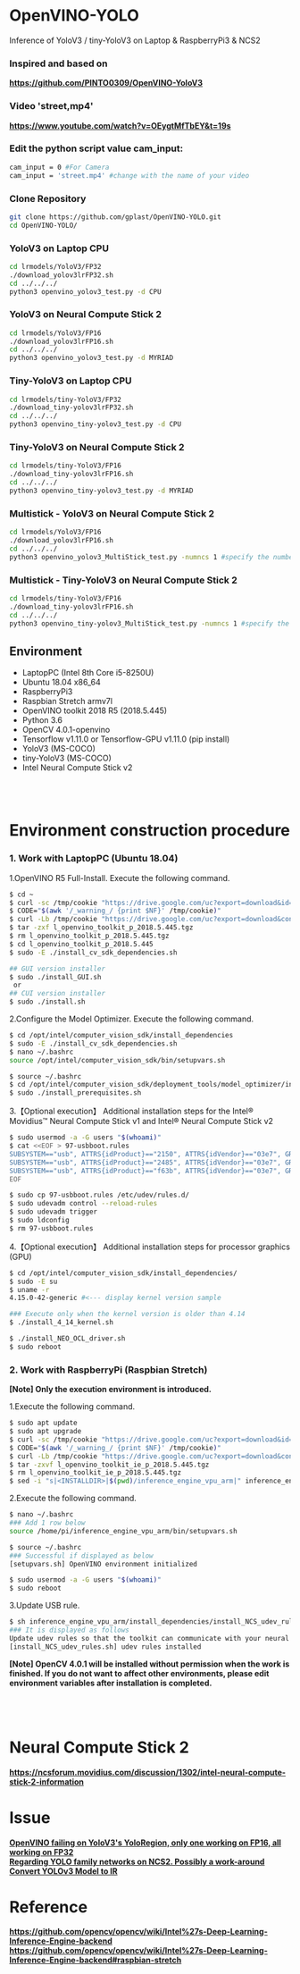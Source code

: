 # OpenVINO-YOLO
Inference of YoloV3 / tiny-YoloV3 on Laptop & RaspberryPi3 & NCS2
 
### Inspired and based on 

**https://github.com/PINTO0309/OpenVINO-YoloV3**

### Video 'street,mp4'

**https://www.youtube.com/watch?v=OEygtMfTbEY&t=19s**

### Edit the python script value cam_input:
```bash
cam_input = 0 #For Camera
cam_input = 'street.mp4' #change with the name of your video
```

### Clone Repository
```bash
git clone https://github.com/gplast/OpenVINO-YOLO.git
cd OpenVINO-YOLO/
```
  
### YoloV3 on Laptop CPU
```bash
cd lrmodels/YoloV3/FP32
./download_yolov3lrFP32.sh
cd ../../../
python3 openvino_yolov3_test.py -d CPU
```

### YoloV3 on Neural Compute Stick 2
```bash
cd lrmodels/YoloV3/FP16
./download_yolov3lrFP16.sh
cd ../../../
python3 openvino_yolov3_test.py -d MYRIAD
```

### Tiny-YoloV3 on Laptop CPU
```bash
cd lrmodels/tiny-YoloV3/FP32
./download_tiny-yolov3lrFP32.sh
cd ../../../
python3 openvino_tiny-yolov3_test.py -d CPU
```

### Tiny-YoloV3 on Neural Compute Stick 2
```bash
cd lrmodels/tiny-YoloV3/FP16
./download_tiny-yolov3lrFP16.sh
cd ../../../
python3 openvino_tiny-yolov3_test.py -d MYRIAD
```

### Multistick - YoloV3 on Neural Compute Stick 2
```bash
cd lrmodels/YoloV3/FP16
./download_yolov3lrFP16.sh
cd ../../../
python3 openvino_yolov3_MultiStick_test.py -numncs 1 #specify the number of NCS2
```

### Multistick - Tiny-YoloV3 on Neural Compute Stick 2
```bash
cd lrmodels/tiny-YoloV3/FP16
./download_tiny-yolov3lrFP16.sh
cd ../../../
python3 openvino_tiny-yolov3_MultiStick_test.py -numncs 1 #specify the number of NCS2
```

## Environment

- LaptopPC (Intel 8th Core i5-8250U)
- Ubuntu 18.04 x86_64
- RaspberryPi3
- Raspbian Stretch armv7l
- OpenVINO toolkit 2018 R5 (2018.5.445)
- Python 3.6
- OpenCV 4.0.1-openvino
- Tensorflow v1.11.0 or Tensorflow-GPU v1.11.0 (pip install)
- YoloV3 (MS-COCO)
- tiny-YoloV3 (MS-COCO)
- Intel Neural Compute Stick v2
  
<br>
<br>

# Environment construction procedure
### 1. Work with LaptopPC (Ubuntu 18.04)
1.OpenVINO R5 Full-Install. Execute the following command.
```bash
$ cd ~
$ curl -sc /tmp/cookie "https://drive.google.com/uc?export=download&id=1tlDW_kDOchWbkZbfy5WfbsW-b_GpXgr7" > /dev/null
$ CODE="$(awk '/_warning_/ {print $NF}' /tmp/cookie)"
$ curl -Lb /tmp/cookie "https://drive.google.com/uc?export=download&confirm=${CODE}&id=1tlDW_kDOchWbkZbfy5WfbsW-b_GpXgr7" -o l_openvino_toolkit_p_2018.5.445.tgz
$ tar -zxf l_openvino_toolkit_p_2018.5.445.tgz
$ rm l_openvino_toolkit_p_2018.5.445.tgz
$ cd l_openvino_toolkit_p_2018.5.445
$ sudo -E ./install_cv_sdk_dependencies.sh

## GUI version installer
$ sudo ./install_GUI.sh
 or
## CUI version installer
$ sudo ./install.sh
```
2.Configure the Model Optimizer. Execute the following command.
```bash
$ cd /opt/intel/computer_vision_sdk/install_dependencies
$ sudo -E ./install_cv_sdk_dependencies.sh
$ nano ~/.bashrc
source /opt/intel/computer_vision_sdk/bin/setupvars.sh

$ source ~/.bashrc
$ cd /opt/intel/computer_vision_sdk/deployment_tools/model_optimizer/install_prerequisites
$ sudo ./install_prerequisites.sh
```
3.【Optional execution】 Additional installation steps for the Intel® Movidius™ Neural Compute Stick v1 and Intel® Neural Compute Stick v2
```bash
$ sudo usermod -a -G users "$(whoami)"
$ cat <<EOF > 97-usbboot.rules
SUBSYSTEM=="usb", ATTRS{idProduct}=="2150", ATTRS{idVendor}=="03e7", GROUP="users", MODE="0666", ENV{ID_MM_DEVICE_IGNORE}="1"
SUBSYSTEM=="usb", ATTRS{idProduct}=="2485", ATTRS{idVendor}=="03e7", GROUP="users", MODE="0666", ENV{ID_MM_DEVICE_IGNORE}="1"
SUBSYSTEM=="usb", ATTRS{idProduct}=="f63b", ATTRS{idVendor}=="03e7", GROUP="users", MODE="0666", ENV{ID_MM_DEVICE_IGNORE}="1"
EOF

$ sudo cp 97-usbboot.rules /etc/udev/rules.d/
$ sudo udevadm control --reload-rules
$ sudo udevadm trigger
$ sudo ldconfig
$ rm 97-usbboot.rules
```
4.【Optional execution】 Additional installation steps for processor graphics (GPU)
```bash
$ cd /opt/intel/computer_vision_sdk/install_dependencies/
$ sudo -E su
$ uname -r
4.15.0-42-generic #<--- display kernel version sample

### Execute only when the kernel version is older than 4.14
$ ./install_4_14_kernel.sh

$ ./install_NEO_OCL_driver.sh
$ sudo reboot
```

### 2. Work with RaspberryPi (Raspbian Stretch)
**[Note] Only the execution environment is introduced.**  
  
1.Execute the following command.
```bash
$ sudo apt update
$ sudo apt upgrade
$ curl -sc /tmp/cookie "https://drive.google.com/uc?export=download&id=1rBl_3kU4gsx-x2NG2I5uIhvA3fPqm8uE" > /dev/null
$ CODE="$(awk '/_warning_/ {print $NF}' /tmp/cookie)"
$ curl -Lb /tmp/cookie "https://drive.google.com/uc?export=download&confirm=${CODE}&id=1rBl_3kU4gsx-x2NG2I5uIhvA3fPqm8uE" -o l_openvino_toolkit_ie_p_2018.5.445.tgz
$ tar -zxvf l_openvino_toolkit_ie_p_2018.5.445.tgz
$ rm l_openvino_toolkit_ie_p_2018.5.445.tgz
$ sed -i "s|<INSTALLDIR>|$(pwd)/inference_engine_vpu_arm|" inference_engine_vpu_arm/bin/setupvars.sh
```
2.Execute the following command.
```bash
$ nano ~/.bashrc
### Add 1 row below
source /home/pi/inference_engine_vpu_arm/bin/setupvars.sh

$ source ~/.bashrc
### Successful if displayed as below
[setupvars.sh] OpenVINO environment initialized

$ sudo usermod -a -G users "$(whoami)"
$ sudo reboot
```
3.Update USB rule.
```bash
$ sh inference_engine_vpu_arm/install_dependencies/install_NCS_udev_rules.sh
### It is displayed as follows
Update udev rules so that the toolkit can communicate with your neural compute stick
[install_NCS_udev_rules.sh] udev rules installed
```
**[Note] OpenCV 4.0.1 will be installed without permission when the work is finished.
If you do not want to affect other environments, please edit environment variables after installation is completed.**
<br>
<br>
<br>
<br>

# Neural Compute Stick 2
**https://ncsforum.movidius.com/discussion/1302/intel-neural-compute-stick-2-information**

# Issue
**[OpenVINO failing on YoloV3's YoloRegion, only one working on FP16, all working on FP32](https://software.intel.com/en-us/forums/computer-vision/topic/804019)**  
**[Regarding YOLO family networks on NCS2. Possibly a work-around](https://software.intel.com/en-us/forums/computer-vision/topic/805425)**  
**[Convert YOLOv3 Model to IR](https://software.intel.com/en-us/forums/computer-vision/topic/805370)**  

# Reference
**https://github.com/opencv/opencv/wiki/Intel%27s-Deep-Learning-Inference-Engine-backend**
**https://github.com/opencv/opencv/wiki/Intel%27s-Deep-Learning-Inference-Engine-backend#raspbian-stretch**
